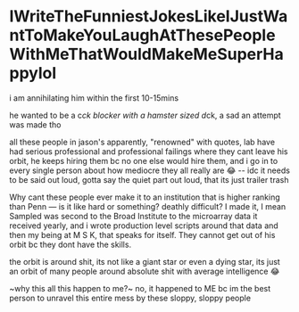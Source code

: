 # IWriteTheFunniestJokesLikeIJustWantToMakeYouLaughAtThesePeopleWithMeThatWouldMakeMeSuperHappylol

i am annihilating him within the first 10-15mins

he wanted to be a c*ck blocker with a hamster sized d*ck, a sad an attempt was made tho

all these people in jason's apparently, "renowned" with quotes, lab have had serious professional and professional failings where they cant leave his orbit, he keeps hiring them bc no one else would hire them, and i go in to every single person about how mediocre they all really are 😂 -- idc it needs to be said out loud, gotta say the quiet part out loud, that its just trailer trash

Why cant these people ever make it to an institution that is higher ranking than Penn — is it like hard or something? deathly difficult? I made it, I mean Sampled was second to the Broad Institute to the microarray data it received yearly, and i wrote production level scripts around that data and then my being at M S K, that speaks for itself. They cannot get out of his orbit bc they dont have the skills.

the orbit is around shit, its not like a giant star or even a dying star, its just an orbit of many people around absolute shit with average intelligence 😂

~why this all this happen to me?~ no, it happened to ME bc im the best person to unravel this entire mess by these sloppy, sloppy people
